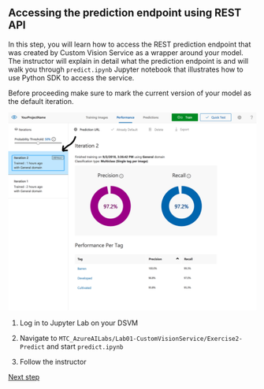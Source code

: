 ## Accessing the prediction endpoint using REST API

In this step, you will learn how to access the REST prediction endpoint that was created by Custom Vision Service as a wrapper around your model. The instructor will explain in detail what the prediction endpoint is and will walk you through `predict.ipynb` Jupyter notebook that illustrates how to use Python SDK to access the service.

Before proceeding make sure to mark the current version of your model as the default iteration.

![Mark iteration](images/img12.PNG)


1. Log in to Jupyter Lab on your DSVM

2. Navigate to `MTC_AzureAILabs/Lab01-CustomVisionService/Exercise2-Predict` and start `predict.ipynb`

3. Follow the instructor

[Next step](https://github.com/Microsoft/MTC_AzureAILabs/tree/master/Lab01-CustomVisionService/Exercise3-Export)

